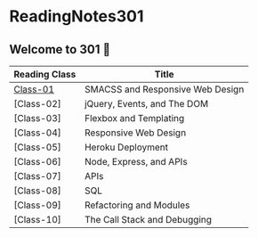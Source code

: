 # ReadingNotes301

## Welcome to 301    :muscle:



| Reading Class                                                                     | Title                            |
| --------------------------------------------------------------------------------- | -------------------------------- |
| [Class-01](https://hammadsoloman.github.io/ReadingNotes301/Read01)                | SMACSS and Responsive Web Design |
| [Class-02]                                                                        | jQuery, Events, and The DOM      |
| [Class-03]                                                                        | Flexbox and Templating           |
| [Class-04]                                                                        | Responsive Web Design            |
| [Class-05]                                                                        | Heroku Deployment                |
| [Class-06]                                                                        | Node, Express, and APIs          |
| [Class-07]                                                                        | APIs                             |
| [Class-08]                                                                        | SQL                              |
| [Class-09]                                                                        | Refactoring and Modules          |
| [Class-10]                                                                        | The Call Stack and Debugging     |
